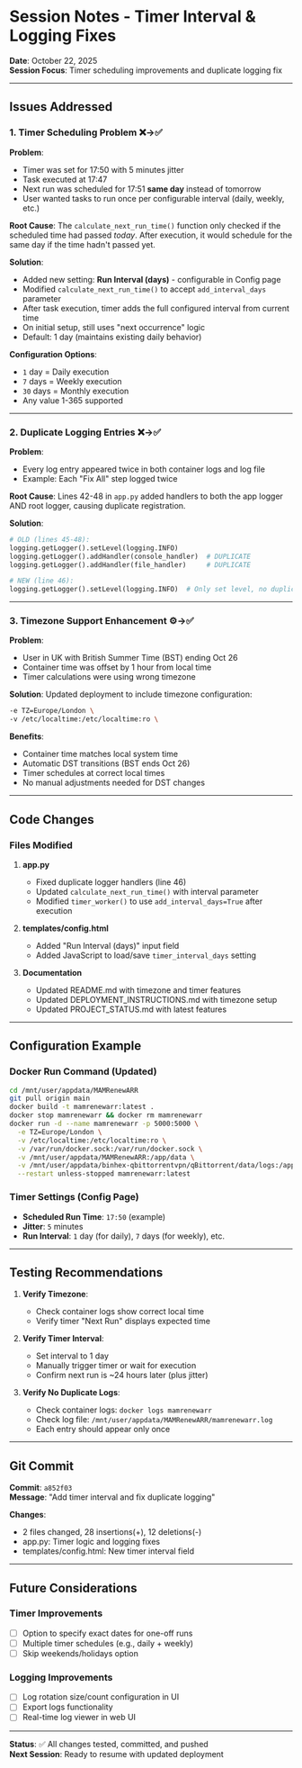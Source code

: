 # Session Notes - Timer Interval & Logging Fixes

**Date**: October 22, 2025  
**Session Focus**: Timer scheduling improvements and duplicate logging fix

---

## Issues Addressed

### 1. Timer Scheduling Problem ❌→✅

**Problem**: 
- Timer was set for 17:50 with 5 minutes jitter
- Task executed at 17:47 
- Next run was scheduled for 17:51 **same day** instead of tomorrow
- User wanted tasks to run once per configurable interval (daily, weekly, etc.)

**Root Cause**:
The `calculate_next_run_time()` function only checked if the scheduled time had passed *today*. After execution, it would schedule for the same day if the time hadn't passed yet.

**Solution**:
- Added new setting: **Run Interval (days)** - configurable in Config page
- Modified `calculate_next_run_time()` to accept `add_interval_days` parameter
- After task execution, timer adds the full configured interval from current time
- On initial setup, still uses "next occurrence" logic
- Default: 1 day (maintains existing daily behavior)

**Configuration Options**:
- `1` day = Daily execution
- `7` days = Weekly execution  
- `30` days = Monthly execution
- Any value 1-365 supported

---

### 2. Duplicate Logging Entries ❌→✅

**Problem**:
- Every log entry appeared twice in both container logs and log file
- Example: Each "Fix All" step logged twice

**Root Cause**:
Lines 42-48 in `app.py` added handlers to both the app logger AND root logger, causing duplicate registration.

**Solution**:
```python
# OLD (lines 45-48):
logging.getLogger().setLevel(logging.INFO)
logging.getLogger().addHandler(console_handler)  # DUPLICATE
logging.getLogger().addHandler(file_handler)     # DUPLICATE

# NEW (line 46):
logging.getLogger().setLevel(logging.INFO)  # Only set level, no duplicate handlers
```

---

### 3. Timezone Support Enhancement ⚙️→✅

**Problem**:
- User in UK with British Summer Time (BST) ending Oct 26
- Container time was offset by 1 hour from local time
- Timer calculations were using wrong timezone

**Solution**:
Updated deployment to include timezone configuration:
```bash
-e TZ=Europe/London \
-v /etc/localtime:/etc/localtime:ro \
```

**Benefits**:
- Container time matches local system time
- Automatic DST transitions (BST ends Oct 26)
- Timer schedules at correct local times
- No manual adjustments needed for DST changes

---

## Code Changes

### Files Modified

1. **app.py**
   - Fixed duplicate logger handlers (line 46)
   - Updated `calculate_next_run_time()` with interval parameter
   - Modified `timer_worker()` to use `add_interval_days=True` after execution

2. **templates/config.html**
   - Added "Run Interval (days)" input field
   - Added JavaScript to load/save `timer_interval_days` setting

3. **Documentation**
   - Updated README.md with timezone and timer features
   - Updated DEPLOYMENT_INSTRUCTIONS.md with timezone setup
   - Updated PROJECT_STATUS.md with latest features

---

## Configuration Example

### Docker Run Command (Updated)
```bash
cd /mnt/user/appdata/MAMRenewARR
git pull origin main
docker build -t mamrenewarr:latest .
docker stop mamrenewarr && docker rm mamrenewarr
docker run -d --name mamrenewarr -p 5000:5000 \
  -e TZ=Europe/London \
  -v /etc/localtime:/etc/localtime:ro \
  -v /var/run/docker.sock:/var/run/docker.sock \
  -v /mnt/user/appdata/MAMRenewARR:/app/data \
  -v /mnt/user/appdata/binhex-qbittorrentvpn/qBittorrent/data/logs:/app/shared/qbittorrent-logs:ro \
  --restart unless-stopped mamrenewarr:latest
```

### Timer Settings (Config Page)
- **Scheduled Run Time**: `17:50` (example)
- **Jitter**: `5` minutes
- **Run Interval**: `1` day (for daily), `7` days (for weekly), etc.

---

## Testing Recommendations

1. **Verify Timezone**:
   - Check container logs show correct local time
   - Verify timer "Next Run" displays expected time

2. **Verify Timer Interval**:
   - Set interval to 1 day
   - Manually trigger timer or wait for execution
   - Confirm next run is ~24 hours later (plus jitter)

3. **Verify No Duplicate Logs**:
   - Check container logs: `docker logs mamrenewarr`
   - Check log file: `/mnt/user/appdata/MAMRenewARR/mamrenewarr.log`
   - Each entry should appear only once

---

## Git Commit

**Commit**: `a852f03`  
**Message**: "Add timer interval and fix duplicate logging"

**Changes**:
- 2 files changed, 28 insertions(+), 12 deletions(-)
- app.py: Timer logic and logging fixes
- templates/config.html: New timer interval field

---

## Future Considerations

### Timer Improvements
- [ ] Option to specify exact dates for one-off runs
- [ ] Multiple timer schedules (e.g., daily + weekly)
- [ ] Skip weekends/holidays option

### Logging Improvements  
- [ ] Log rotation size/count configuration in UI
- [ ] Export logs functionality
- [ ] Real-time log viewer in web UI

---

**Status**: ✅ All changes tested, committed, and pushed  
**Next Session**: Ready to resume with updated deployment
